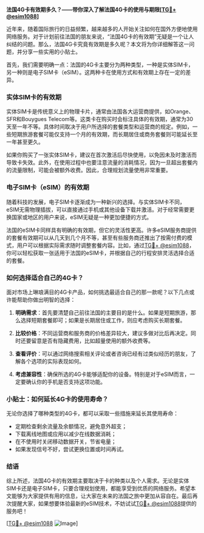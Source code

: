 **法国4G卡有效期多久？——带你深入了解法国4G卡的使用与期限[[TG💪+ @esim1088](https://t.me/s/esim1088)]**

近年来，随着国际旅行的日益频繁，越来越多的人开始关注如何在国外方便地使用网络服务。对于计划前往法国的朋友来说，“法国4G卡的有效期”无疑是一个让人纠结的问题。那么，法国4G卡究竟有效期是多久呢？本文将为你详细解答这一问题，并分享一些实用的小贴士。

首先，我们需要明确一点：法国的4G卡主要分为两种类型，一种是实体SIM卡，另一种则是电子SIM卡（eSIM）。这两种卡在使用方式和有效期上存在一定的差异。

### 实体SIM卡的有效期

实体SIM卡是传统意义上的物理卡片，通常由法国各大运营商提供，如Orange、SFR和Bouygues Telecom等。这类卡在购买时会标注具体的有效期，通常为30天至一年不等。具体时间取决于用户所选择的套餐类型和运营商的规定。例如，一些短期旅游套餐可能仅支持一个月的有效期，而长期居住或商务套餐则可能延长至一年甚至更久。

如果你购买了一张实体SIM卡，建议在首次激活后尽快使用，以免因未及时激活而导致卡失效。此外，在使用过程中也要注意流量的消耗情况，因为一旦超出套餐内的流量限制，可能会被额外收费。因此，合理规划流量使用非常重要。

### 电子SIM卡（eSIM）的有效期

随着科技的发展，电子SIM卡逐渐成为一种新兴的选择。与实体SIM卡不同，eSIM无需物理插拔，可以直接通过手机或其他设备下载并激活。对于经常需要更换国家或地区的用户来说，eSIM无疑是一种更加便捷的方式。

法国的eSIM卡同样具有明确的有效期，但它的灵活性更高。许多eSIM服务商提供的套餐有效期可以从几天到几个月不等，甚至有些服务商还推出了按需付费的模式，用户可以根据实际需求随时调整套餐内容。比如，通过[TG💪+ @esim1088](https://t.me/s/esim1088)，你可以轻松获取一张适用于法国的eSIM卡，并根据自己的行程安排灵活选择合适的套餐。

### 如何选择适合自己的4G卡？

面对市场上琳琅满目的4G卡产品，如何挑选最适合自己的那一款呢？以下几点或许能帮助你做出明智的选择：

1. **明确需求**：首先要清楚自己前往法国的主要目的是什么。如果是短期旅游，那么选择短期套餐即可；如果是长期居住或工作，则应考虑购买长期套餐。
   
2. **比较价格**：不同运营商和服务商的价格差异较大，建议多做对比后再决定。同时还要留意是否有隐藏费用，比如超量使用的额外收费等。

3. **查看评价**：可以通过网络搜索相关评论或者咨询已经有过类似经历的朋友，了解各个选项的实际表现如何。

4. **考虑兼容性**：确保所选的4G卡能够适配你的设备。特别是对于eSIM而言，一定要确认你的手机是否支持这项功能。

### 小贴士：如何延长4G卡的使用寿命？

无论你选择了哪种类型的4G卡，都可以采取一些措施来延长其使用寿命：

- 定期检查剩余流量及余额情况，避免意外超支；
- 下载离线地图或应用以减少在线数据消耗；
- 在不使用时关闭移动数据开关，节省电量；
- 如果发现信号不好，尝试更换位置或时间再试。

### 结语

综上所述，法国4G卡的有效期主要取决于卡的种类以及个人需求。无论是实体SIM卡还是电子SIM卡，只要合理规划使用，都能享受到优质的网络服务。希望本文能够为大家提供有用的信息，让大家在未来的法国之旅中更加从容自在。最后再次提醒大家，如果想要体验最新的eSIM技术，不妨试试[TG💪+ @esim1088](https://t.me/s/esim1088)提供的服务吧！

[[TG💪+ @esim1088](https://t.me/s/esim1088) ![Image](https://i.postimg.cc/4NQfJmqS/Snipaste-2025-05-13-00-14-12.png)]
